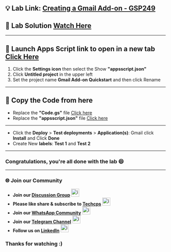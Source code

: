 

## 💡 Lab Link: [Creating a Gmail Add-on - GSP249](https://www.cloudskillsboost.google/focuses/4049?parent=catalog)

## 🚀 Lab Solution [Watch Here](https://www.youtube.com/@techcps)

---

## 🚨 Launch Apps Script link to open in a new tab [Click Here](https://script.google.com/macros/create)

1. Click the **Settings icon** then select the Show **"appsscript.json"**
2. Click **Untitled project** in the upper left
3. Set the project name **Gmail Add-on Quickstart** and then click Rename

--- 

## 🚨 Copy the Code from here

- Replace the **"Code.gs"** file [Click here](https://github.com/Techcps/GSP/blob/main/Creating%20a%20Gmail%20Add-on/code.gs.md)
- Replace the **"appsscript.json"** file [Click here](https://github.com/Techcps/GSP/blob/main/Creating%20a%20Gmail%20Add-on/appsscript.json.md)

---

- Click the **Deploy** > **Test deployments** > **Application(s)**: Gmail click **Install** and Click **Done**
- Create New **labels**: **Test 1** and **Test 2**

---

### Congratulations, you're all done with the lab 😄

---

### 🌐 Join our Community

- **Join our [Discussion Group](https://t.me/Techcpschat)** <img src="https://github.com/user-attachments/assets/a4a4b767-151c-461d-bca1-da6d4c0cd68a" alt="icon" width="25" height="25">
- **Please like share & subscribe to [Techcps](https://www.youtube.com/@techcps)** <img src="https://github.com/user-attachments/assets/6ee41001-c795-467c-8d96-06b56c246b9c" alt="icon" width="25" height="25">
- **Join our [WhatsApp Community](https://whatsapp.com/channel/0029Va9nne147XeIFkXYv71A)** <img src="https://github.com/user-attachments/assets/aa10b8b2-5424-40bc-8911-7969f29f6dae" alt="icon" width="25" height="25">
- **Join our [Telegram Channel](https://t.me/Techcps)** <img src="https://github.com/user-attachments/assets/a4a4b767-151c-461d-bca1-da6d4c0cd68a" alt="icon" width="25" height="25">
- **Follow us on [LinkedIn](https://www.linkedin.com/company/techcps/)** <img src="https://github.com/user-attachments/assets/b9da471b-2f46-4d39-bea9-acdb3b3a23b0" alt="icon" width="25" height="25">

### Thanks for watching :)

